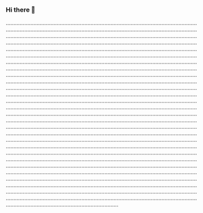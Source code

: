 ### Hi there 👋

.........................................................................................................................................................................................................................................................................................................................................................................................................................................................................................................................................................................................................................................................................................................................................................................................................................................................................................................................................................................................................................................................................................................................................................................................................................................................................................................................................................................................................................................................................................................................................................................................................................................................................................................................................................................................................................................................................................................................................................................................................................................................................................................................................................................................................................................................................................................................................................................................................................................................................................................................................................................................................................................................................................................................................................................................................................................................................................................................................................................................................................................................................................................................................................................................................................................................................................................................................................................................................................................................................................................................................................................................................................................................................................